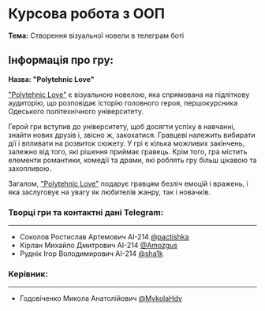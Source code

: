 # Курсова робота з ООП
**Тема:** Створення візуальної новели в телеграм боті

## Інформація про гру:
**Назва: "Polytehnic Love"**

["Polytehnic Love"](https://t.me/pl_demo_bot) є візуальною новелою, яка спрямована на підліткову аудиторію, що розповідає історію головного героя, першокурсника Одеського політехнічного університету.

Герой гри вступив до університету, щоб досягти успіху в навчанні, знайти нових друзів і, звісно ж, закохатися.
Гравцеві належить вибирати дії і впливати на розвиток сюжету. У грі є кілька можливих закінчень, залежно від того, які рішення приймає гравець.
Крім того, гра містить елементи романтики, комедії та драми, які роблять гру більш цікавою та захопливою.

Загалом, ["Polytehnic Love"](https://t.me/pl_demo_bot) подарує гравцям безліч емоцій і вражень, і яка заслуговує на увагу як любителів жанру, так і новачків.

### Творці гри та контактні дані Telegram:
-----------------
* Соколов Ростислав Артемович AI-214 [@pactishka](https://t.me/pactishka)
* Кірлан Михайло Дмитрович AI-214 [@Amozgus](https://t.me/Amozgus)
* Руднік Ігор Володимирович AI-214 [@sha1k](https://t.me/sha1k)

### Керівник:
-----------------
* Годовіченко Микола Анатолійович [@MykolaHdv](https://t.me/MykolaHdv)
